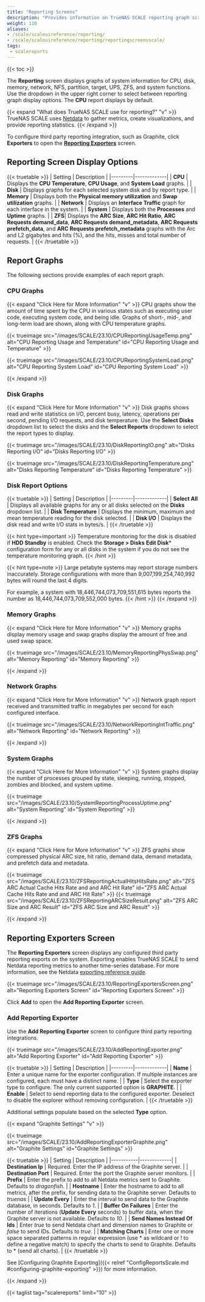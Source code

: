 ```yaml
---
title: "Reporting Screens"
description: "Provides information on TrueNAS SCALE reporting graph screens and settings."
weight: 110
aliases:
- /scale/scaleuireference/reporting/
- /scale/scaleuireference/reporting/reportingscreensscale/
tags:
 - scalereports
---
```


{{< toc >}}

The **Reporting** screen displays graphs of system information for CPU, disk, memory, network, NFS, partition, target, UPS, ZFS, and system functions.
Use the dropdown in the upper right corner to select between reporting graph display options.
The **CPU** report displays by default.

{{< expand "What does TrueNAS SCALE use for reporting?" "v" >}}
TrueNAS SCALE uses [Netdata](https://www.netdata.cloud/) to gather metrics, create visualizations, and provide reporting statistics.
{{< /expand >}}

To configure third party reporting integration, such as Graphite, click **Exporters** to open the [**Reporting Exporters**](#reporting-exporters-screen) screen.

## Reporting Screen Display Options

{{< truetable >}}
| Setting | Description |
|---------|-------------|
| **CPU** | Displays the **CPU Temperature**, **CPU Usage**, and **System Load** graphs. |
| **Disk** | Displays graphs for each selected system disk and by report type. |
| **Memory** | Displays both the **Physical memory utilization** and **Swap utilization** graphs. |
| **Network** | Displays an **Interface Traffic** graph for each interface in the system. |
| **System** | Displays both the **Processes** and **Uptime** graphs. |
| **ZFS**| Displays the **ARC Size**, **ARC Hit Ratio**, **ARC Requests demand_data**, **ARC Requests demand_metadata**, **ARC Requests prefetch_data**, and **ARC Requests prefetch_metadata** graphs with the Arc and L2 gigabytes and hits (%), and the hits, misses and total number of requests. |
{{< /truetable >}}

## Report Graphs
The following sections provide examples of each report graph.
### CPU Graphs
{{< expand "Click Here for More Information" "v" >}}
CPU graphs show the amount of time spent by the CPU in various states such as executing user code, executing system code, and being idle.
Graphs of short-, mid-, and long-term load are shown, along with CPU temperature graphs.

{{< trueimage src="/images/SCALE/23.10/CPUReportingUsageTemp.png" alt="CPU Reporting Usage and Temperature" id="CPU Reporting Usage and Temperature" >}}

{{< trueimage src="/images/SCALE/23.10/CPUReportingSystemLoad.png" alt="CPU Reporting System Load" id="CPU Reporting System Load" >}}

{{< /expand >}}
### Disk Graphs
{{< expand "Click Here for More Information" "v" >}}
Disk graphs shows read and write statistics on I/O, percent busy, latency, operations per second, pending I/O requests, and disk temperature.
Use the **Select Disks** dropdown list to select the disks and the **Select Reports** dropdown to select the report types to display.

{{< trueimage src="/images/SCALE/23.10/DiskReportingIO.png" alt="Disks Reporting I/O" id="Disks Reporting I/O" >}}

{{< trueimage src="/images/SCALE/23.10/DiskReportingTemperature.png" alt="Disks Reporting Temperature" id="Disks Reporting Temperature" >}}

### Disk Report Options

{{< truetable >}}
| Setting | Description |
|---------|-------------|
| **Select All** | Displays all available graphs for any or all disks selected on the **Disks** dropdown list. |
| **Disk Temperature** | Displays the minimum, maximum and mean temperature reading for the disk selected. |
| **Disk I/O** | Displays the disk read and write I/O stats in bytes/s. |
{{< /truetable >}}

{{< hint type=important >}}
Temperature monitoring for the disk is disabled if **HDD Standby** is enabled. Check the **Storage > Disks** **Edit Disk*** configuration form for any or all disks in the system if you do not see the temperature monitoring graph.
{{< /hint >}}

{{< hint type=note >}}
Large petabyte systems may report storage numbers inaccurately. Storage configurations with more than 9,007,199,254,740,992 bytes will round the last 4 digits.

For example, a system with 18,446,744,073,709,551,615 bytes reports the number as 18,446,744,073,709,552,000 bytes.
{{< /hint >}}
{{< /expand >}}
### Memory Graphs
{{< expand "Click Here for More Information" "v" >}}
Memory graphs display memory usage and swap graphs display the amount of free and used swap space.

{{< trueimage src="/images/SCALE/23.10/MemoryReportingPhysSwap.png" alt="Memory Reporting" id="Memory Reporting" >}}

{{< /expand >}}
### Network Graphs
{{< expand "Click Here for More Information" "v" >}}
Network graph report received and transmitted traffic in megabytes per second for each configured interface.

{{< trueimage src="/images/SCALE/23.10/NetworkReportingIntTraffic.png" alt="Network Reporting" id="Network Reporting" >}}

{{< /expand >}}
### System Graphs
{{< expand "Click Here for More Information" "v" >}}
System graphs display the number of processes grouped by state, sleeping, running, stopped, zombies and blocked, and system uptime.

{{< trueimage src="/images/SCALE/23.10/SystemReportingProcessUptime.png" alt="System Reporting" id="System Reporting" >}}

{{< /expand >}}

### ZFS Graphs
{{< expand "Click Here for More Information" "v" >}}
ZFS graphs show compressed physical ARC size, hit ratio, demand data, demand metadata, and prefetch data and metadata.

{{< trueimage src="/images/SCALE/23.10/ZFSReportingActualHitsHitsRate.png" alt="ZFS ARC Actual Cache Hits Rate and and ARC Hit Rate" id="ZFS ARC Actual Cache Hits Rate and and ARC Hit Rate" >}}
{{< trueimage src="/images/SCALE/23.10/ZFSReportingARCSizeResult.png" alt="ZFS ARC Size and ARC Result" id="ZFS ARC Size and ARC Result" >}}

{{< /expand >}}

## Reporting Exporters Screen

The **Reporting Exporters** screen displays any configured third party reporting exports on the system.
Exporting enables TrueNAS SCALE to send Netdata reporting metrics to another time-series database.
For more information, see the Netdata [exporting reference guide](https://learn.netdata.cloud/docs/exporting/exporting-reference).

{{< trueimage src="/images/SCALE/23.10/ReportingExportersScreen.png" alt="Reporting Exporters Screen" id="Reporting Exporters Screen" >}}

Click **Add** to open the **Add Reporting Exporter** screen.

### Add Reporting Exporter

Use the **Add Reporting Exporter** screen to configure third party reporting integrations.

{{< trueimage src="/images/SCALE/23.10/AddReportingExporter.png" alt="Add Reporting Exporter" id="Add Reporting Exporter" >}}

{{< truetable >}}
| Setting | Description |
|---------|-------------|
| **Name** | Enter a unique name for the exporter configuration. If multiple instances are configured, each must have a distinct name. |
| **Type** | Select the exporter type to configure. The only current supported option is **GRAPHITE**. |
| **Enable** | Select to send reporting data to the configured exporter. Deselect to disable the explorer without removing configuration. |
{{< /truetable >}}

Additional settings populate based on the selected **Type** option.

{{< expand "Graphite Settings" "v" >}}

{{< trueimage src="/images/SCALE/23.10/AddReportingExporterGraphite.png" alt="Graphite Settings" id="Graphite Settings" >}}

{{< truetable >}}
| Setting | Description |
|-----------|-------------|
| **Destination Ip** | Required. Enter the IP address of the Graphite server. |
| **Destination Port** | Required. Enter the port the Graphite server monitors. |
| **Prefix** | Enter the prefix to add to all Netdata metrics sent to Graphite. Defaults to *dragonfish*. |
| **Hostname** | Enter the hostname to add to all metrics, after the prefix, for sending data to the Graphite server. Defaults to *truenas* |
| **Update Every** | Enter the interval to send data to the Graphite database, in seconds. Defaults to *1*. |
| **Buffer On Failures** | Enter the number of iterations (**Update Every** seconds) to buffer data, when the Graphite server is not available. Defaults to *10*. |
| **Send Names Instead Of Ids** | Enter *true* to send Netdata chart and dimension names to Graphite or *false* to send IDs. Defaults to *true*.  |
| **Matching Charts** | Enter one or more space separated patterns in regular expression (use * as wildcard or ! to define a negative match) to specify the charts to send to Graphite. Defaults to * (send all charts). |
{{< /truetable >}}

See [Configuring Graphite Exporting]({{< relref "ConfigReportsScale.md #configuring-graphite-exporting" >}}) for more information.

{{< /expand >}}

{{< taglist tag="scalereports" limit="10" >}}
